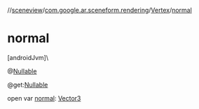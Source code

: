 //[sceneview](../../../index.md)/[com.google.ar.sceneform.rendering](../index.md)/[Vertex](index.md)/[normal](normal.md)

# normal

[androidJvm]\

@[Nullable](https://developer.android.com/reference/kotlin/androidx/annotation/Nullable.html)

@get:[Nullable](https://developer.android.com/reference/kotlin/androidx/annotation/Nullable.html)

open var [normal](normal.md): [Vector3](../../com.google.ar.sceneform.math/-vector3/index.md)
